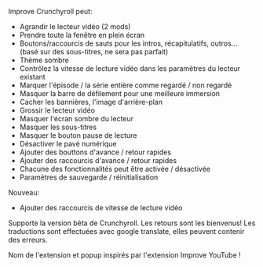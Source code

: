 Improve Crunchyroll peut:
 - Agrandir le lecteur vidéo (2 mods)
 - Prendre toute la fenêtre en plein écran
 - Boutons/raccourcis de sauts pour les intros, récapitulatifs, outros... (basé sur des sous-titres, ne sera pas parfait)
 - Thème sombre
 - Contrôlez la vitesse de lecture vidéo dans les paramètres du lecteur existant
 - Marquer l'épisode / la série entière comme regardé / non regardé
 - Masquer la barre de défilement pour une meilleure immersion
 - Cacher les bannières, l'image d'arrière-plan
 - Grossir le lecteur vidéo
 - Masquer l'écran sombre du lecteur
 - Masquer les sous-titres
 - Masquer le bouton pause de lecture
 - Désactiver le pavé numérique
 - Ajouter des bouttons d'avance / retour rapides
 - Ajouter des raccourcis d'avance / retour rapides
 - Chacune des fonctionnalités peut être activée / désactivée
 - Paramètres de sauvegarde / réinitialisation

Nouveau:
- Ajouter des raccourcis de vitesse de lecture vidéo

Supporte la version bêta de Crunchyroll.
Les retours sont les bienvenus!
Les traductions sont effectuées avec google translate, elles peuvent contenir des erreurs.

Nom de l'extension et popup inspirés par l'extension Improve YouTube !
